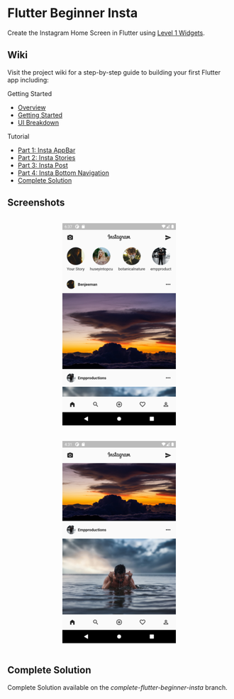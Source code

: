 # Flutter Beginner Insta

Create the Instagram Home Screen in Flutter using [Level 1 Widgets](https://docs.google.com/document/d/1dWFiGKUFVATSy-y_Il7X9S_d2_9IHJyfx_i_f6wPJOk/edit?usp=sharing).

## Wiki

Visit the project wiki for a step-by-step guide to building your first Flutter app including:

Getting Started
* [Overview](https://github.com/ldc-studio/flutter_beginner_insta/wiki)
* [Getting Started](https://github.com/ldc-studio/flutter_beginner_insta/wiki/Getting-Started)
* [UI Breakdown](https://github.com/ldc-studio/flutter_beginner_insta/wiki/UI-Breakdown)

Tutorial
* [Part 1: Insta AppBar](https://github.com/ldc-studio/flutter_beginner_insta/wiki/Part-1:-Insta-AppBar)
* [Part 2: Insta Stories](https://github.com/ldc-studio/flutter_beginner_insta/wiki/Part-2:-Insta-Stories)
* [Part 3: Insta Post](https://github.com/ldc-studio/flutter_beginner_insta/wiki/Part-3:-Insta-Post)
* [Part 4: Insta Bottom Navigation](https://github.com/ldc-studio/flutter_beginner_insta/wiki/Part-4:-Bottom-Navigation)
* [Complete Solution](https://github.com/ldcstudio/flutter_beginner_insta/wiki/Complete-Solution)

## Screenshots

<p align="center">
  <img src="screenshots/instagram_01.png" width="256" hspace="16" vspace="16">
  <img src="screenshots/instagram_02.png" width="256" hspace="16" vspace="16">
</p>

## Complete Solution

Complete Solution available on the _complete-flutter-beginner-insta_ branch. 